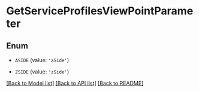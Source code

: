 # GetServiceProfilesViewPointParameter


## Enum

* `ASIDE` (value: `'aSide'`)

* `ZSIDE` (value: `'zSide'`)

[[Back to Model list]](../README.md#documentation-for-models) [[Back to API list]](../README.md#documentation-for-api-endpoints) [[Back to README]](../README.md)


